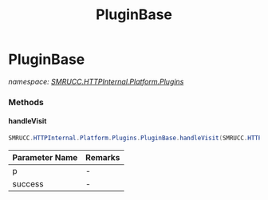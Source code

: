 ﻿---
title: PluginBase
---

# PluginBase
_namespace: [SMRUCC.HTTPInternal.Platform.Plugins](N-SMRUCC.HTTPInternal.Platform.Plugins.html)_





### Methods

#### handleVisit
```csharp
SMRUCC.HTTPInternal.Platform.Plugins.PluginBase.handleVisit(SMRUCC.HTTPInternal.Core.HttpProcessor,System.Boolean)
```


|Parameter Name|Remarks|
|--------------|-------|
|p|-|
|success|-|



